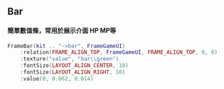 ## Bar

#### 簡單數值條，常用於展示介面 HP MP等

```lua
FrameBar(kit .. "->bar", FrameGameUI)
    :relation(FRAME_ALIGN_TOP, FrameGameUI, FRAME_ALIGN_TOP, 0, 0)
    :texture("value", "bar\\green")
    :fontSize(LAYOUT_ALIGN_CENTER, 10)
    :fontSize(LAYOUT_ALIGN_RIGHT, 10)
    :value(0, 0.062, 0.014)
```
